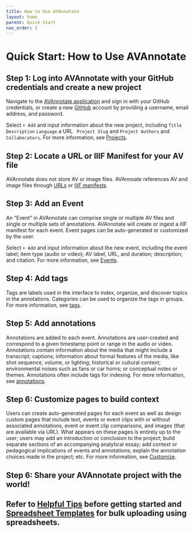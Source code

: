 ```yaml
---
title: How to Use AVAnnotate
layout: home
parent: Quick Start
nav_order: 1
---
```

# Quick Start: How to Use AVAnnotate

## Step 1: Log into AVAnnotate with your GitHub credentials and create a new project

Navigate to the [AVAnnotate application](https://avannotate.netlify.app/) and sign in with your GitHub credentials, or create a new [GitHub](https://github.com/join) account by providing a username, email address, and password.

Select `+ Add` and input information about the new project, including `Title` `Description` `Language` a URL ` Project Slug` and `Project Authors` and `Collaborators`. For more information, see [Projects](projects.md).

## Step 2: Locate a URL or IIIF Manifest for your AV file

AVAnnotate does not store AV or image files. AVAnnoate references AV and image files through [URLs](av.md) or [IIIF manifests](iiif.md).

## Step 3: Add an Event

An “Event” in AVAnnotate can comprise single or multiple AV files and single or multiple sets of annotations. AVAnnotate will create or ingest a IIIF manifest for each event. Event pages can be auto-generated or customized by the user.

Select `+ Add` and input information about the new event, including the event label; item type (audio or video); AV label, URL, and duration; description; and citation. For more information, see [Events](events.md).

## Step 4: Add tags
Tags are labels used in the interface to index, organize, and discover topics in the annotations. Categories can be used to organize the tags in groups. For more information, see [tags](tags.md).

## Step 5: Add annotations

Annotations are added to each event. Annotations are user-created and correspond to a given timestamp point or range in the audio or video. Annotations contain information about the media that might include a transcript; captions; information about formal features of the media, like shot sequence, volume, or lighting; historical or cultural context; environmental noises such as fans or car horns; or conceptual notes or themes. Annotations often include tags for indexing.  For more information, see [annotations](annotations.md).

## Step 6: Customize pages to build context

Users can create auto-generated pages for each event as well as design custom pages that include text, events or event clips with or without associated annotations, event or event clip comparisons, and images (that are available via URL). What appears on these pages is entirely up to the user; users may add an introduction or conclusion to the project; build separate sections of an accompanying analytical essay; add context or pedagogical implications of events and annotations; explain the annotation choices made in the project; etc. For more information, see [Customize](custom.md).

## Step 6: Share your AVAnnotate project with the world!

## Refer to [Helpful Tips](tips.md) before getting started and [Spreadsheet Templates](templates.md) for bulk uploading using spreadsheets. 

